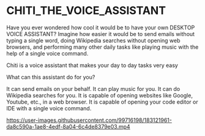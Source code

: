 # CHITI_THE_VOICE_ASSISTANT

Have you ever wondered how cool it would be to have your own DESKTOP VOICE ASSISTANT? 
Imagine how easier it would be to send emails without typing a single word, 
doing Wikipedia searches without opening web browsers, 
and performing many other daily tasks like playing music with the help of a single voice command.

Chiti is a voice assistant that makes your day to day tasks very easy

What can this assistant do for you?

It can send emails on your behalf.
It can play music for you.
It can do Wikipedia searches for you.
It is capable of opening websites like Google, Youtube, etc., in a web browser.
It is capable of opening your code editor or IDE with a single voice command.


https://user-images.githubusercontent.com/99716198/183121961-da8c590a-1ae8-4edf-8a04-6c4de8379e03.mp4

